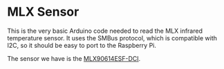 ﻿# MLX Sensor 

This is the very basic Arduino code needed to read the MLX infrared temperature sensor. It uses the SMBus protocol, which is compatible with I2C, so it should be easy to port to the Raspberry Pi.

The sensor we have is the [MLX90614ESF-DCI](https://www.melexis.com/-/media/files/documents/datasheets/mlx90614-datasheet-melexis.pdf).